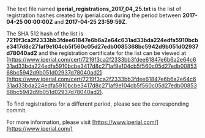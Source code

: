 The text file named **iperial_registrations_2017_04_25.txt** is the list of registration hashes created by iperial.com during the period between **2017-04-25 00:00:00Z** and **2017-04-25 23:59:59Z**.

The SHA 512 hash of the list is **7219f3ca2f2333bb3fdee61847e6b6a2e64c631ad33bda224edfa5910bcbe3417d8c271af9e104cb5f560c05d27edb0085368bc5942d9b051d02937d78040ad2** and the registration certificate for the list can be viewed at [https://www.iperial.com/cert/7219f3ca2f2333bb3fdee61847e6b6a2e64c631ad33bda224edfa5910bcbe3417d8c271af9e104cb5f560c05d27edb0085368bc5942d9b051d02937d78040ad2](https://www.iperial.com/cert/7219f3ca2f2333bb3fdee61847e6b6a2e64c631ad33bda224edfa5910bcbe3417d8c271af9e104cb5f560c05d27edb0085368bc5942d9b051d02937d78040ad2).

To find registrations for a different period, please see the corresponding commit.

For more information, please visit [https://www.iperial.com/](https://www.iperial.com/)
